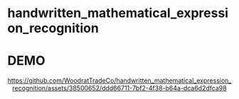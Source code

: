 # handwritten_mathematical_expression_recognition

# DEMO

<div align=center>

https://github.com/WoodratTradeCo/handwritten_mathematical_expression_recognition/assets/38500652/ddd66711-7bf2-4f38-b64a-dca6d2dfca98

</div>
